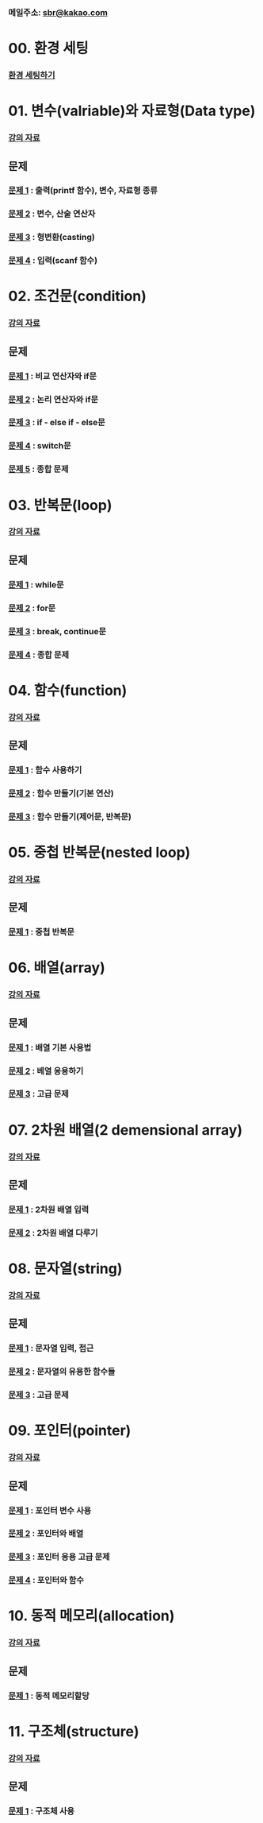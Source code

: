 ### 메일주소: sbr@kakao.com

# 00. 환경 세팅
### [환경 세팅하기](00_setting/README.md)

# 01. 변수(valriable)와 자료형(Data type)

### [강의 자료](01_variable/README.md)

## 문제
### [문제 1](01_variable/quiz01) : 출력(printf 함수), 변수, 자료형 종류
### [문제 2](01_variable/quiz02) : 변수, 산술 연산자
### [문제 3](01_variable/quiz03) : 형변환(casting)
### [문제 4](01_variable/quiz04) : 입력(scanf 함수)

# 02. 조건문(condition)

### [강의 자료](02_condition/README.md)

## 문제
### [문제 1](02_condition/quiz01) : 비교 연산자와 if문
### [문제 2](02_condition/quiz02) : 논리 연산자와 if문
### [문제 3](02_condition/quiz03) : if - else if - else문
### [문제 4](02_condition/quiz04) : switch문
### [문제 5](02_condition/quiz05) : 종합 문제

# 03. 반복문(loop)

### [강의 자료](03_loop/README.md)

## 문제
### [문제 1](03_loop/quiz01) : while문
### [문제 2](03_loop/quiz02) : for문
### [문제 3](03_loop/quiz03) : break, continue문
### [문제 4](03_loop/quiz04) : 종합 문제

# 04. 함수(function)

### [강의 자료](04_fuction/README.md)

## 문제
### [문제 1](04_fuction/quiz01) : 함수 사용하기
### [문제 2](04_fuction/quiz02) : 함수 만들기(기본 연산)
### [문제 3](04_fuction/quiz03) : 함수 만들기(제어문, 반복문)

# 05. 중첩 반복문(nested loop)

### [강의 자료](05_nested_loop/README.md)

## 문제
### [문제 1](05_nested_loop/quiz01) : 중첩 반복문

# 06. 배열(array)

### [강의 자료](06_array/README.md)

## 문제
### [문제 1](06_array/quiz01) : 배열 기본 사용법
### [문제 2](06_array/quiz02) : 베열 응용하기
### [문제 3](06_array/quiz03) : 고급 문제

# 07. 2차원 배열(2 demensional array)

### [강의 자료](07_2demensional_array/README.md)

## 문제
### [문제 1](07_2demensional_array/quiz01) : 2차원 배열 입력
### [문제 2](07_2demensional_array/quiz02) : 2차원 배열 다루기

# 08. 문자열(string)

### [강의 자료](08_string/README.md)

## 문제
### [문제 1](08_string/quiz01) : 문자열 입력, 접근
### [문제 2](08_string/quiz02) : 문자열의 유용한 함수들
### [문제 3](08_string/quiz03) : 고급 문제


# 09. 포인터(pointer)

### [강의 자료](09_pointer/README.md)

## 문제
### [문제 1](09_pointer/quiz01) : 포인터 변수 사용
### [문제 2](09_pointer/quiz02) : 포인터와 배열
### [문제 3](09_pointer/quiz03) : 포인터 응용 고급 문제
### [문제 4](09_pointer/quiz04) : 포인터와 함수

# 10. 동적 메모리(allocation)

### [강의 자료](10_malloc/README.md)

## 문제
### [문제 1](10_malloc/quiz01) : 동적 메모리할당

# 11. 구조체(structure)

### [강의 자료](11_structure/README.md)

## 문제
### [문제 1](11_structure/quiz01) : 구조체 사용
